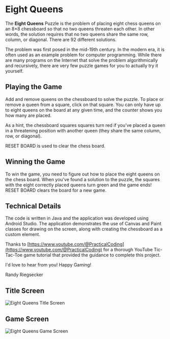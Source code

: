 # Eight Queens

The **Eight Queens** Puzzle is the problem of placing eight chess queens on an 8×8 chessboard so that no two queens threaten each other.  In other words, the solution requires that no two queens share the same row, column, or diagonal.  There are 92 different solutions.

The problem was first posed in the mid-19th century. In the modern era, it is often used as an example problem for computer programming.  While there are
many programs on the Internet that solve the problem algorithmically and recursively, there are very few puzzle games for you to actually try it yourself.

## Playing the Game
Add and remove queens on the chessboard to solve the puzzle.  To place or remove a queen from a square, click on that square.  You can only have up to eight queens on the board at any given time, and the counter shows you how many are placed.

As a hint, the chessboard squares squares turn red if you've placed a queen in a threatening position with another queen (they share the same column, row, or diagonal).

RESET BOARD is used to clear the chess board.

## Winning the Game
To win the game, you need to figure out how to place the eight queens on the chess board.  When you've found a solution to the puzzle, the squares with the eight correctly placed queens turn green and the game ends!  RESET BOARD clears the board for a new game.

## Technical Details
The code is written in Java and the application was developed using Android Studio.  The application demonstrates the use of Canvas and Paint classes for drawing on the screen, along with creating the chessboard as a custom element.

Thanks to [https://www.youtube.com/@PracticalCoding](https://www.youtube.com/@PracticalCoding) for a thorough YouTube Tic-Tac-Toe game tutorial that provided the guidance to complete this project.
 
I'd love to hear from you!  Happy Gaming!

Randy Riegsecker

## Title Screen
![Eight Queens Title Screen](https://user-images.githubusercontent.com/120612915/210157303-66f67eb8-b0e4-4219-ad8f-86c7c72ca460.png)


## Game Screen
![Eight Queens Game Screen](https://user-images.githubusercontent.com/120612915/210157342-d257b7c4-38fd-4dda-b653-364647009d31.png)






